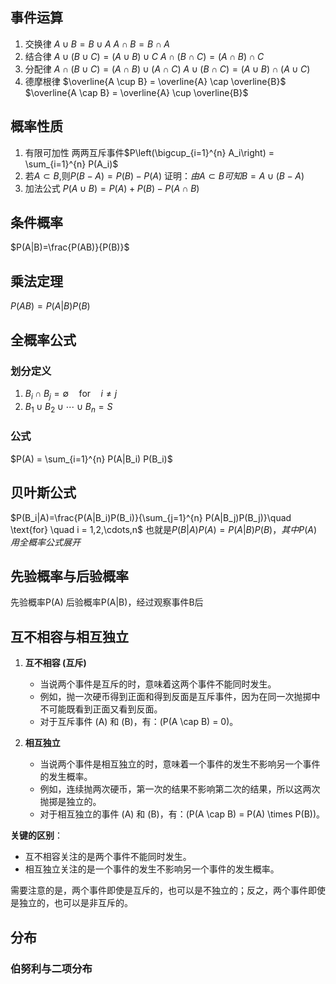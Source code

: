 ## 事件运算
1. 交换律 
	$A \cup B = B \cup A$
	$A \cap B = B \cap A$
2. 结合律
	$A \cup (B \cup C) = (A \cup B) \cup C$
	$A \cap (B \cap C) = (A \cap B) \cap C$
3. 分配律
	$A \cap (B \cup C) = (A \cap B) \cup (A \cap C)$
	$A \cup (B \cap C) = (A \cup B) \cap (A \cup C)$
4. 德摩根律
	$\overline{A \cup B} = \overline{A} \cap \overline{B}$
	$\overline{A \cap B} = \overline{A} \cup \overline{B}$
## 概率性质
1. 有限可加性
	两两互斥事件$P\left(\bigcup_{i=1}^{n} A_i\right) = \sum_{i=1}^{n} P(A_i)$
2. 若$A \subset B$,则$P(B-A)=P(B)-P(A)$
	证明：$由A\subset B可知B=A\cup(B-A)$
3. 加法公式
	$P(A \cup B) = P(A) + P(B) - P(A \cap B)$
 

## 条件概率
$P(A|B)=\frac{P(AB)}{P(B)}$
## 乘法定理
$P(AB)=P(A|B)P(B)$

## 全概率公式
### 划分定义
1. $B_i \cap B_j = \emptyset \quad \text{for} \quad i \neq j$
2. $B_1 \cup B_2 \cup \cdots \cup B_n = S$
### 公式

$P(A) = \sum_{i=1}^{n} P(A|B_i) P(B_i)$

## 贝叶斯公式

$P(B_i|A)=\frac{P(A|B_i)P(B_i)}{\sum_{j=1}^{n} P(A|B_j)P(B_j)}\quad \text{for} \quad i = 1,2,\cdots,n$
也就是$P(B|A)P(A)=P(A|B)P(B)，其中P(A)用全概率公式展开$

## 先验概率与后验概率

先验概率P(A)
后验概率P(A|B)，经过观察事件B后



## 互不相容与相互独立

1. **互不相容 (互斥)**
   - 当说两个事件是互斥的时，意味着这两个事件不能同时发生。
   - 例如，抛一次硬币得到正面和得到反面是互斥事件，因为在同一次抛掷中不可能既看到正面又看到反面。
   - 对于互斥事件 \(A\) 和 \(B\)，有：\(P(A \cap B) = 0\)。

2. **相互独立**
   - 当说两个事件是相互独立的时，意味着一个事件的发生不影响另一个事件的发生概率。
   - 例如，连续抛两次硬币，第一次的结果不影响第二次的结果，所以这两次抛掷是独立的。
   - 对于相互独立的事件 \(A\) 和 \(B\)，有：\(P(A \cap B) = P(A) \times P(B)\)。
   
**关键的区别**：

- 互不相容关注的是两个事件不能同时发生。
- 相互独立关注的是一个事件的发生不影响另一个事件的发生概率。

需要注意的是，两个事件即使是互斥的，也可以是不独立的；反之，两个事件即使是独立的，也可以是非互斥的。

## 分布

### 伯努利与二项分布
